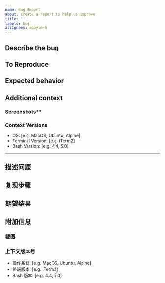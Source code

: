```yaml
---
name: Bug Report
about: Create a report to help us improve
title: ''
labels: bug
assignees: adoyle-h
---
```


<!-- You can describe it in English or Chinese -->

## Describe the bug
<!-- A clear and concise description of what the bug is. -->

## To Reproduce
<!-- Steps to reproduce the behavior: -->
<!-- 1. Go to '...'                   -->
<!-- 2. Click on '....'               -->
<!-- 3. Scroll down to '....'         -->
<!-- 4. See error                     -->

## Expected behavior
<!-- A clear and concise description of what you expected to happen. -->

## Additional context
<!-- Add any other context about the problem here. -->

### Screenshots**
<!-- If applicable, add screenshots to help explain your problem. -->

### Context Versions

- OS: [e.g. MacOS, Ubuntu, Alpine]
- Terminal Version: [e.g. iTerm2]
- Bash Version: [e.g. 4.4, 5.0]

-----

<!-- 你可以用英文或者中文来描述。请尽量用英文，因为你的想法或许能帮助到国外的朋友 -->

## 描述问题

## 复现步骤

## 期望结果

## 附加信息

### 截图
<!-- 如果能提供的话，或许有助于解决你的问题。 -->

### 上下文版本号

- 操作系统: [e.g. MacOS, Ubuntu, Alpine]
- 终端版本: [e.g. iTerm2]
- Bash 版本: [e.g. 4.4, 5.0]
